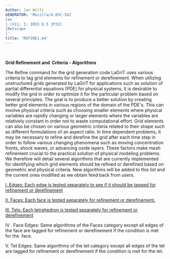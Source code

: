 ```yaml
---
Author: Jan Wills
GENERATOR: 'Mozilla/4.05C-SGI 
[en
] (X11; I; IRIX 6.5 IP32) 
[Netscape
]'
title: 'REFINE1.md'
---
```


 

 **Grid Refinement and  Criteria - Algorithms**

  The Refine command for the grid generation code LaGriT uses various
  criteria to tag grid elements for refinement or derefinement. When
  utilizing unstructured grids generated by LaGriT for applications
  such as solution of partial differential equations (PDE) for
  physical systems, it is desirable to modify the grid in order to
  optimize it for the particular problem based on several principles.
  The goal is to produce a better solution by creating better grid
  elements in various regions of the domain of the PDE's. This can
  involve physical criteria such as choosing smaller elements where
  physical variables are rapidly changing or larger elements where the
  variables are relatively constant in order not to waste
  computational effort. Grid elements can also be chosen on various
  geometric criteria related to their shape such as different
  formulations of an aspect ratio. In time dependent problems, it may
  be necessary to refine and derefine the grid after each time step in
  order to follow various changing phenomena such as moving
  concentration fronts, shock waves, or advancing oxide layers. These
  factors make mesh refinement crucial to the practical solution of
  physical modeling problems. We therefore will detail several
  algorithms that are currently implemented for identifying which grid
  elements should be refined or derefined based on geometric and
  physical criteria. New algorithms will be added to this list and the
  current ones modified as we obtain feed back from users.
 
   [I. Edges: Each edge is tested separately to see if it should be
   tagged for refinement or derefinement](edges.md)
  
   [II. Faces: Each face is tested separately for refinement or
   derefinement.](refine_faces.md)
  
   [III. Tets: Each tetrahedron is tested separately for refinement
   or derefinement](refine_tets.md)
  
   IV
. Face Edges: Same algorithms of the Faces category except all edges
   of the face are tagged for refinement or derefinement if the condition
   is met for the  face.
  
   V. Tet Edges: Same algorithms of the tet category except all edges
   of the tet are tagged for refinement or derefinement if the
   condition is met for the tet.


